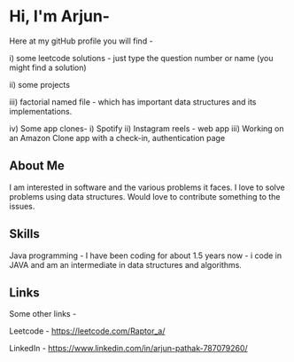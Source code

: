
# Hi, I'm Arjun-


Here at my gitHub profile you will find - 

i) some leetcode solutions - just type the question number or name (you might find a solution)

ii) some projects

iii) factorial named file - which has important data structures and its implementations.

iv) Some app clones- i) Spotify
                    ii) Instagram reels - web app
                    iii) Working on an Amazon Clone app with a check-in, authentication page 


##  About Me
I am interested in software and the  various problems it faces. I love to solve problems using data structures. Would love to contribute something to the issues.


##  Skills
Java programming - I have been coding for about 1.5 years now - i code in JAVA and am an  intermediate in data structures and algorithms.


##  Links
Some other links -

Leetcode - https://leetcode.com/Raptor_a/

LinkedIn - https://www.linkedin.com/in/arjun-pathak-787079260/


